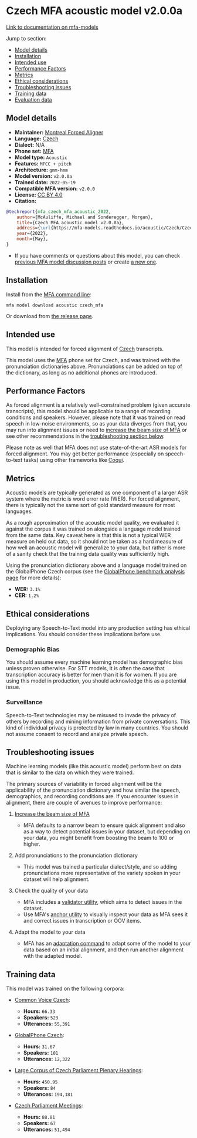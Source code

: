 
# Czech MFA acoustic model v2.0.0a

[Link to documentation on mfa-models](https://mfa-models.readthedocs.io/en/main/acoustic/czech_mfa.html)

Jump to section:

- [Model details](#model-details)
- [Installation](#installation)
- [Intended use](#intended-use)
- [Performance Factors](#performance-factors)
- [Metrics](#metrics)
- [Ethical considerations](#ethical-considerations)
- [Troubleshooting issues](#troubleshooting-issues)
- [Training data](#training-data)
- [Evaluation data](#evaluation-data)

## Model details

- **Maintainer:** [Montreal Forced Aligner](https://montreal-forced-aligner.readthedocs.io/)
- **Language:** [Czech](https://en.wikipedia.org/wiki/Czech_language)
- **Dialect:** N/A
- **Phone set:** [MFA](https://mfa-models.readthedocs.io/en/refactor/mfa_phone_set.html#czech)
- **Model type:** `Acoustic`
- **Features:** `MFCC + pitch`
- **Architecture:** `gmm-hmm`
- **Model version:** `v2.0.0a`
- **Trained date:** `2022-05-19`
- **Compatible MFA version:** `v2.0.0`
- **License:** [CC BY 4.0](https://github.com/MontrealCorpusTools/mfa-models/tree/main/acoustic/czech/mfa/v2.0.0a/LICENSE)
- **Citation:**

```bibtex
@techreport{mfa_czech_mfa_acoustic_2022,
	author={McAuliffe, Michael and Sonderegger, Morgan},
	title={Czech MFA acoustic model v2.0.0a},
	address={\url{https://mfa-models.readthedocs.io/acoustic/Czech/Czech MFA acoustic model v2_0_0a.html}},
	year={2022},
	month={May},
}
```

- If you have comments or questions about this model, you can check [previous MFA model discussion posts](https://github.com/MontrealCorpusTools/mfa-models/discussions?discussions_q=Czech+MFA+acoustic+model+v2.0.0a) or create [a new one](https://github.com/MontrealCorpusTools/mfa-models/discussions/new).

## Installation

Install from the [MFA command line](https://montreal-forced-aligner.readthedocs.io/en/latest/user_guide/models/index.html):

```
mfa model download acoustic czech_mfa
```

Or download from [the release page](https://github.com/MontrealCorpusTools/mfa-models/releases/tag/acoustic-czech_mfa-v2.0.0a).

## Intended use

This model is intended for forced alignment of [Czech](https://en.wikipedia.org/wiki/Czech_language) transcripts.

This model uses the [MFA](https://mfa-models.readthedocs.io/en/refactor/mfa_phone_set.html#czech) phone set for Czech, and was trained with the pronunciation dictionaries above. Pronunciations can be added on top of the dictionary, as long as no additional phones are introduced.

## Performance Factors

As forced alignment is a relatively well-constrained problem (given accurate transcripts), this model should be applicable to a range of recording conditions and speakers. However, please note that it was trained on read speech in low-noise environments, so as your data diverges from that, you may run into alignment issues or need to [increase the beam size of MFA](https://montreal-forced-aligner.readthedocs.io/en/latest/user_guide/configuration/#configuring-specific-commands) or see other recommendations in the [troubleshooting section below](#troubleshooting-issues).

Please note as well that MFA does not use state-of-the-art ASR models for forced alignment. You may get better performance (especially on speech-to-text tasks) using other frameworks like [Coqui](https://coqui.ai/).

## Metrics

Acoustic models are typically generated as one component of a larger ASR system where the metric is word error rate (WER). For forced alignment, there is typically not the same sort of gold standard measure for most languages.

As a rough approximation of the acoustic model quality, we evaluated it against the corpus it was trained on alongside a language model trained from the same data.  Key caveat here is that this is not a typical WER measure on held out data, so it should not be taken as a hard measure of how well an acoustic model will generalize to your data, but rather is more of a sanity check that the training data quality was sufficiently high.

Using the pronunciation dictionary above and a language model trained on the GlobalPhone Czech corpus (see the [GlobalPhone benchmark analysis page](https://montreal-forced-aligner.readthedocs.io/en/latest/benchmarks/globalphone_transcriptions.html) for more details):

- **WER:** `3.1%`
- **CER:** `1.2%`

## Ethical considerations

Deploying any Speech-to-Text model into any production setting has ethical implications. You should consider these implications before use.

### Demographic Bias

You should assume every machine learning model has demographic bias unless proven otherwise. For STT models, it is often the case that transcription accuracy is better for men than it is for women. If you are using this model in production, you should acknowledge this as a potential issue.

### Surveillance

Speech-to-Text technologies may be misused to invade the privacy of others by recording and mining information from private conversations. This kind of individual privacy is protected by law in many countries. You should not assume consent to record and analyze private speech.


## Troubleshooting issues

Machine learning models (like this acoustic model) perform best on data that is similar to the data on which they were trained.

The primary sources of variability in forced alignment will be the applicability of the pronunciation dictionary and how similar the speech, demographics, and recording conditions are. If you encounter issues in alignment, there are couple of avenues to improve performance:

1. [Increase the beam size of MFA](https://montreal-forced-aligner.readthedocs.io/en/latest/user_guide/configuration/#configuring-specific-commands)

   * MFA defaults to a narrow beam to ensure quick alignment and also as a way to detect potential issues in your dataset, but depending on your data, you might benefit from boosting the beam to 100 or higher.

2. Add pronunciations to the pronunciation dictionary

   * This model was trained a particular dialect/style, and so adding pronunciations more representative of the variety spoken in your dataset will help alignment.

3. Check the quality of your data

   * MFA includes a [validator utility](https://montreal-forced-aligner.readthedocs.io/en/latest/user_guide/data_validation.html), which aims to detect issues in the dataset.
   * Use MFA's [anchor utility](https://montreal-forced-aligner.readthedocs.io/en/latest/user_guide/workflows/anchor.html) to visually inspect your data as MFA sees it and correct issues in transcription or OOV items.

4. Adapt the model to your data

   * MFA has an [adaptation command](https://montreal-forced-aligner.readthedocs.io/en/latest/user_guide/workflows/adapt_acoustic_model.html) to adapt some of the model to your data based on an initial alignment, and then run another alignment with the adapted model.

## Training data

This model was trained on the following corpora:



   * [Common Voice Czech](../../../../corpus/czech/common_voice_czech/8.0/README.md):
     * **Hours:** `66.33`
     * **Speakers:** `523`
     * **Utterances:** `55,391`

   * [GlobalPhone Czech](../../../../corpus/czech/globalphone_czech/3.1/README.md):
     * **Hours:** `31.67`
     * **Speakers:** `101`
     * **Utterances:** `12,322`

   * [Large Corpus of Czech Parliament Plenary Hearings](../../../../corpus/czech/large_corpus_of_czech_parliament_plenary_hearings/README.md):
     * **Hours:** `450.95`
     * **Speakers:** `84`
     * **Utterances:** `194,181`

   * [Czech Parliament Meetings](../../../../corpus/czech/czech_parliament_meetings/README.md):
     * **Hours:** `88.81`
     * **Speakers:** `67`
     * **Utterances:** `51,494`
